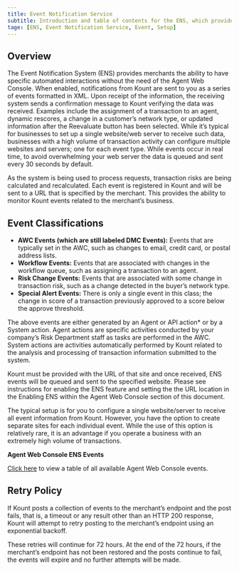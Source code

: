 ```yaml
--- 
title: Event Notification Service 
subtitle: Introduction and table of contents for the ENS, which provides merchants with the ability to have specific automated interactions without the need of the Agent Web Console.
tage: [ENS, Event Notification Service, Event, Setup]
---
```


## Overview 
The Event Notification System (ENS) provides merchants the ability to have specific automated interactions without the need of the Agent Web Console. When enabled, notifications from Kount are sent to you as a series of events formatted in XML. Upon receipt of the information, the receiving system sends a confirmation message to Kount verifying the data was received. Examples include the assignment of a transaction to an agent, dynamic rescores, a change in a customer’s network type, or updated information after the Reevaluate button has been selected. While it’s typical for businesses to set up a single website/web server to receive such data, businesses with a high volume of transaction activity can configure multiple websites and servers; one for each event type. While events occur in real time, to avoid overwhelming your web server the data is queued and sent every 30 seconds by default.

As the system is being used to process requests, transaction risks are being calculated and recalculated. Each event is registered in Kount and will be sent to a URL that is specified by the merchant. This provides the ability to monitor Kount events related to the merchant’s business.

## Event Classifications

* **AWC Events (which are still labeled DMC Events):** Events that are typically set in the AWC, such as changes to email, credit card, or postal address lists.
* **Workflow Events:**  Events that are associated with changes in the workflow queue, such as assigning a transaction to an agent.
* **Risk Change Events:** Events that are associated with some change in transaction risk, such as a change detected in the buyer’s network type.
* **Special Alert Events:** There is only a single event in this class; the change in score of a transaction previously approved to a score below the approve threshold.

The above events are either generated by an Agent or API action* or by a System action. Agent actions are specific activities conducted by your company’s Risk Department staff as tasks are performed in the AWC. System actions are activities automatically performed by Kount related to the analysis and processing of transaction information submitted to the system.

Kount must be provided with the URL of that site and once received, ENS events will be queued and sent to the specified website. Please see instructions for enabling the ENS feature and setting the the URL location in the Enabling ENS within the Agent Web Console section of this document.

The typical setup is for you to configure a single website/server to receive all event information from Kount. However, you have the option to create separate sites for each individual event. While the use of this option is relatively rare, it is an advantage if you operate a business with an extremely high volume of transactions.

**Agent Web Console ENS Events**

<a href="https://kount.my.salesforce.com/sfc/p/#36000000b56U/a/36000000Q0vQ/Fgjn_Hv2wM70AJa3X81L5ysEDvXtP4pt7PGXqDNsxQ0">Click here</a> to view a table of all available Agent Web Console events.


## Retry Policy 

If Kount posts a collection of events to the merchant’s endpoint and the post fails, that is, a timeout or any result other than an HTTP 200 response, Kount will attempt to retry posting to the merchant’s endpoint using an exponential backoff.

These retries will continue for 72 hours. At the end of the 72 hours, if the merchant’s endpoint has not been restored and the posts continue to fail, the events will expire and no further attempts will be made.
